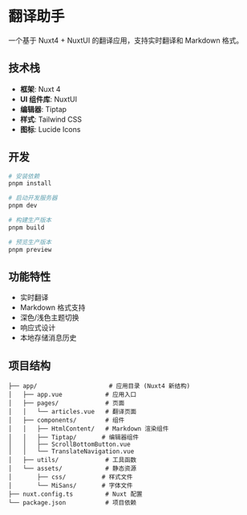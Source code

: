 # 翻译助手

一个基于 Nuxt4 + NuxtUI 的翻译应用，支持实时翻译和 Markdown 格式。

## 技术栈

- **框架**: Nuxt 4
- **UI 组件库**: NuxtUI
- **编辑器**: Tiptap
- **样式**: Tailwind CSS
- **图标**: Lucide Icons

## 开发

```bash
# 安装依赖
pnpm install

# 启动开发服务器
pnpm dev

# 构建生产版本
pnpm build

# 预览生产版本
pnpm preview
```

## 功能特性

- 实时翻译
- Markdown 格式支持
- 深色/浅色主题切换
- 响应式设计
- 本地存储消息历史

## 项目结构

```
├── app/                    # 应用目录 (Nuxt4 新结构)
│   ├── app.vue            # 应用入口
│   ├── pages/             # 页面
│   │   └── articles.vue   # 翻译页面
│   ├── components/        # 组件
│   │   ├── HtmlContent/   # Markdown 渲染组件
│   │   ├── Tiptap/       # 编辑器组件
│   │   ├── ScrollBottomButton.vue
│   │   └── TranslateNavigation.vue
│   ├── utils/             # 工具函数
│   └── assets/            # 静态资源
│       ├── css/          # 样式文件
│       └── MiSans/       # 字体文件
├── nuxt.config.ts         # Nuxt 配置
└── package.json           # 项目依赖
```
